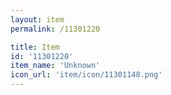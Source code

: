 ```yaml
---
layout: item
permalink: /11301220

title: Item
id: '11301220'
item_name: 'Unknown'
icon_url: 'item/icon/11301148.png'
---
```

